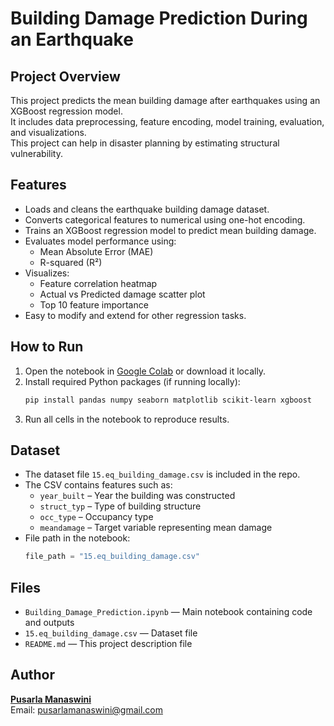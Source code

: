# Building Damage Prediction During an Earthquake

## Project Overview
This project predicts the mean building damage after earthquakes using an XGBoost regression model.  
It includes data preprocessing, feature encoding, model training, evaluation, and visualizations.  
This project can help in disaster planning by estimating structural vulnerability.

## Features
- Loads and cleans the earthquake building damage dataset.
- Converts categorical features to numerical using one-hot encoding.
- Trains an XGBoost regression model to predict mean building damage.
- Evaluates model performance using:
  - Mean Absolute Error (MAE)
  - R-squared (R²)
- Visualizes:
  - Feature correlation heatmap
  - Actual vs Predicted damage scatter plot
  - Top 10 feature importance
- Easy to modify and extend for other regression tasks.

## How to Run
1. Open the notebook in [Google Colab](https://colab.research.google.com/) or download it locally.
2. Install required Python packages (if running locally):
   ```bash
   pip install pandas numpy seaborn matplotlib scikit-learn xgboost
    ```
3. Run all cells in the notebook to reproduce results.

## Dataset
- The dataset file `15.eq_building_damage.csv` is included in the repo.
- The CSV contains features such as:
  - `year_built` – Year the building was constructed  
  - `struct_typ` – Type of building structure  
  - `occ_type` – Occupancy type  
  - `meandamage` – Target variable representing mean damage
- File path in the notebook:
   ```python
   file_path = "15.eq_building_damage.csv"
   ```
   
## Files
- `Building_Damage_Prediction.ipynb` — Main notebook containing code and outputs  
- `15.eq_building_damage.csv` — Dataset file  
- `README.md` — This project description file  

## Author
[**Pusarla Manaswini**](https://github.com/Manu03072004)  
Email: pusarlamanaswini@gmail.com



